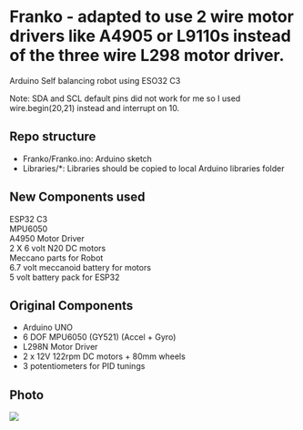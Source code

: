 Franko   - adapted to use 2 wire motor drivers like A4905 or L9110s instead of the three wire L298 motor driver.
======

Arduino Self balancing robot  using ESO32 C3

Note: SDA and SCL default pins did not work for me so I used wire.begin(20,21) instead and interrupt on 10.

Repo structure
--------------
* Franko/Franko.ino: Arduino sketch
* Libraries/*: Libraries should be copied to local Arduino libraries folder

New Components used
--------------------
ESP32 C3  
MPU6050  
A4950 Motor Driver  
2 X 6 volt N20 DC motors  
Meccano parts for Robot  
6.7 volt meccanoid battery for motors  
5 volt battery pack for ESP32  


Original Components
----------
* Arduino UNO
* 6 DOF MPU6050 (GY521) (Accel + Gyro)
* L298N Motor Driver
* 2 x 12V 122rpm DC motors + 80mm wheels
* 3 potentiometers for PID tunings

Photo
-----

[![](https://dl.dropboxusercontent.com/u/18883987/Franko.jpg)](https://dl.dropboxusercontent.com/u/18883987/Franko.jpg)
